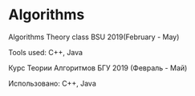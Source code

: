 # Algorithms
Algorithms Theory class BSU 2019(February - May)

Tools used: C++, Java




Курс Теории Алгоритмов БГУ 2019 (Февраль - Май)

Использовано: C++, Java
